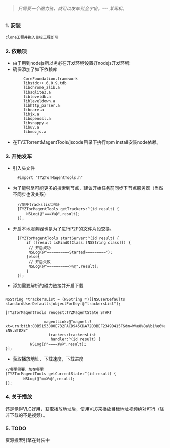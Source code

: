 > ###### 只需要一个磁力链，就可以发车到全宇宙。--- 某司机。

### 1. 安装
	
	clone工程并拖入目标工程即可
	
### 2. 依赖项

* 由于用到nodejs所以务必在开发环境设置好nodejs开发环境
* 确保添加了如下依赖库

```
		CoreFoundation.framework
		libstdc++.6.0.9.tdb
		libchrome_zlib.a
		libsqlite3.a
		libleveldb.a
		libleveldown.a
		libhttp_parser.a
		libcare.a
		libjx.a
		libopenssl.a
		libsnappy.a
		libuv.a
		libmozjs.a
```
	
	
* 在TYZTorrentMagentTools/jscode目录下执行npm install安装node依赖。


### 3. 开始发车

* 引入头文件

		#import "TYZTorMagentTools.h"

	
* 为了能够尽可能更多的搜索到节点，建议开始任务前同步下节点服务器（当然不同步也没关系）

		//同步trackslist地址
	    [TYZTorMagentTools getTrackers:^(id result) {
	        NSLog(@"===》%@",result);
	    }];

* 开启本地服务器也是为了进行P2P的文件片段交换。

		[TYZTorMagentTools startServer:^(id result) {
	        if ([result isKindOfClass:[NSString class]]) {
	         // 开启成功
	         NSLog(@"==========Started=========");
	        }else{
	         // 开启失败
	         NSLog(@"==========>%@",result);
	        }
	    }];


* 添加需要解析的磁力链接并开启下载

```
		
NSString *trackersList = (NSString *)[[NSUserDefaults standardUserDefaults]objectForKey:@"trackersList"];

[TYZTorMagentTools reuqest:TYZMagentState_START
		                            
		         magentLink:@"magnet:?xt=urn:btih:80B5153880E732FACD945CDA72D3BEF2349D415F&dn=W%e8%8a%b1%e6%a0%b7%e5%a5%b3%e7%8e%8b.I.Tonya.2017.BD720P.AAC.x264.English.CHS-ENG.BTDX8"
		           trackers:trackersList
		            handler:^(id result) {
		   NSLog(@"====》%@",result);
}];
```

* 获取播放地址，下载速度，下载进度

```
//哪里需要，加在哪里
[TYZTorMagentTools getCurrentState:^(id result) {
        NSLog(@"==》%@",result);
}];
```

### 4. 关于播放

还是觉得VLC好用，获取播放地址后，使用VLC来播放目标地址视频绝对可行（除非下载的不是视频）。

### 5. TODO

资源搜索引擎在封装中


